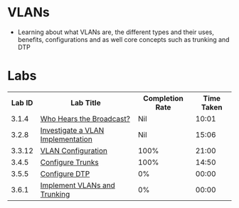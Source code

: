 # VLANs
 - Learning about what VLANs are, the different types and their uses, benefits, configurations and as well core concepts such as trunking and DTP

# Labs
<table>
  <tr>
    <th>Lab ID</th>
    <th>Lab Title</th>
    <th>Completion Rate</th>
    <th>Time Taken</th>
  </tr>
  <tr>
    <td>3.1.4</td>
    <td><a href="https://github.com/c1oud05/VLANs/tree/main/Lab-3.1.4">Who Hears the Broadcast?</a></td>
    <td>Nil</td>
    <td>10:01</td>
  </tr>
  <tr>
    <td>3.2.8</td>
    <td><a href="https://github.com/c1oud05/VLANs/tree/main/Lab-3.2.8">Investigate a VLAN Implementation</a></td>
    <td>Nil</td>
    <td>15:06</td>
  </tr>
  <tr>
    <td>3.3.12</td>
    <td><a href="https://github.com/c1oud05/VLANs/tree/main/Lab-3.3.12">VLAN Configuration</a></td>
    <td>100%</td>
    <td>21:00</td>
  </tr>
  <tr>
    <td>3.4.5</td>
    <td><a href="https://github.com/c1oud05/VLANs/tree/main/Lab-3.4.5">Configure Trunks</a></td>
    <td>100%</td>
    <td>14:50</td>
  </tr>
  <tr>
    <td>3.5.5</td>
    <td><a href="https://github.com/c1oud05/VLANs/tree/main/Lab-3.5.5">Configure DTP</a></td>
    <td>0%</td>
    <td>00:00</td>
  </tr>
  <tr>
    <td>3.6.1</td>
    <td><a href="https://github.com/c1oud05/VLANs/tree/main/Lab-3.6.1">Implement VLANs and Trunking</a></td>
    <td>0%</td>
    <td>00:00</td>
  </tr>
</table>
